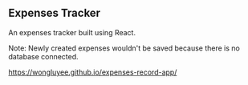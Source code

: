 ## Expenses Tracker

An expenses tracker built using React.

Note: Newly created expenses wouldn't be saved because there is no database connected.

https://wongluyee.github.io/expenses-record-app/
